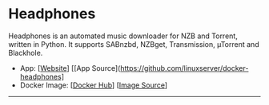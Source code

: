 # Headphones

Headphones is an automated music downloader for NZB and Torrent, written in Python. It supports SABnzbd, NZBget, Transmission, µTorrent and Blackhole.

- App: [[Website](https://docs.linuxserver.io/images/docker-headphones)] [[App Source](https://github.com/linuxserver/docker-headphones]
- Docker Image: [[Docker Hub](https://hub.docker.com/)] [[Image Source](https://hub.docker.com/r/linuxserver/headphones/)]

---

